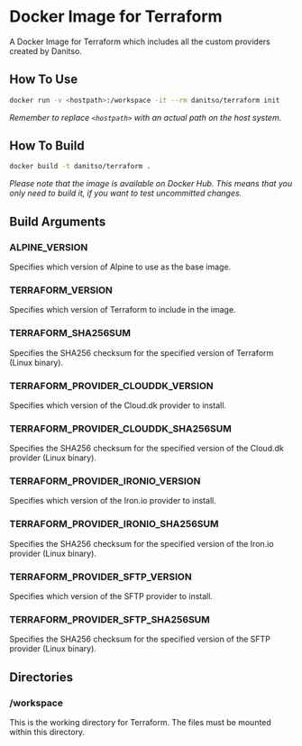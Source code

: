 # Docker Image for Terraform
A Docker Image for Terraform which includes all the custom providers created by Danitso.

## How To Use

```bash
docker run -v <hostpath>:/workspace -it --rm danitso/terraform init
```

_Remember to replace `<hostpath>` with an actual path on the host system._

## How To Build

```bash
docker build -t danitso/terraform .
```

_Please note that the image is available on Docker Hub. This means that you only need to build it, if you want to test uncommitted changes._

## Build Arguments

### ALPINE_VERSION

Specifies which version of Alpine to use as the base image.

### TERRAFORM_VERSION

Specifies which version of Terraform to include in the image.

### TERRAFORM_SHA256SUM

Specifies the SHA256 checksum for the specified version of Terraform (Linux binary).

### TERRAFORM_PROVIDER_CLOUDDK_VERSION

Specifies which version of the Cloud.dk provider to install.

### TERRAFORM_PROVIDER_CLOUDDK_SHA256SUM

Specifies the SHA256 checksum for the specified version of the Cloud.dk provider (Linux binary).

### TERRAFORM_PROVIDER_IRONIO_VERSION

Specifies which version of the Iron.io provider to install.

### TERRAFORM_PROVIDER_IRONIO_SHA256SUM

Specifies the SHA256 checksum for the specified version of the Iron.io provider (Linux binary).

### TERRAFORM_PROVIDER_SFTP_VERSION

Specifies which version of the SFTP provider to install.

### TERRAFORM_PROVIDER_SFTP_SHA256SUM

Specifies the SHA256 checksum for the specified version of the SFTP provider (Linux binary).

## Directories

### /workspace

This is the working directory for Terraform. The files must be mounted within this directory.
